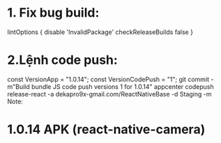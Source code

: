 # 1. Fix bug build:
   lintOptions {
   disable 'InvalidPackage'
   checkReleaseBuilds false
   }
# 2.Lệnh code push:
const VersionApp = "1.0.14";
const VersionCodePush = "1";
git commit -m"Build bundle JS code push versions 1 for 1.0.14"
appcenter codepush release-react -a dekapro9x-gmail.com/ReactNativeBase -d Staging -m
Note:
# 1.0.14 APK (react-native-camera)